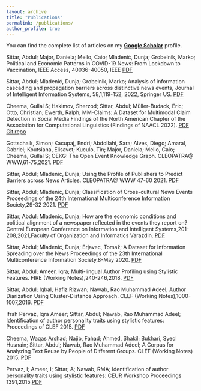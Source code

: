 ```yaml
---
layout: archive
title: "Publications"
permalink: /publications/
author_profile: true
---
```


You can find the complete list of articles on my <a href="https://scholar.google.com/citations?user=7cm4SVgAAAAJ&hl=en"><b>Google Scholar</b></a> profile.

Sittar, Abdul; Major, Daniela; Mello, Caio; Mladenić, Dunja; Grobelnik, Marko; Political and Economic Patterns in COVID-19 News: From Lockdown to Vaccination, IEEE Access, 40036-40050, IEEE [PDF](https://ieeexplore.ieee.org/stamp/stamp.jsp?tp=&arnumber=9749092)

Sittar, Abdul; Mladenić, Dunja; Grobelnik, Marko; Analysis of information cascading and propagation barriers across distinctive news events, Journal of Intelligent Information Systems, 58,1,119-152, 2022, Springer US. [PDF](https://link.springer.com/article/10.1007/s10844-021-00654-9)

Cheema, Gullal S; Hakimov, Sherzod; Sittar, Abdul; Müller-Budack, Eric; Otto, Christian; Ewerth, Ralph; MM-Claims: A Dataset for Multimodal Claim Detection in Social Media Findings of the North American Chapter of the Association for Computational Linguistics (Findings of NAACL 2022). [PDF](https://arxiv.org/pdf/2205.01989.pdf) [Git repo](https://github.com/TIBHannover/MM_Claims)

Gottschalk, Simon; Kacupaj, Endri; Abdollahi, Sara; Alves, Diego; Amaral, Gabriel; Koutsiana, Elisavet; Kuculo, Tin; Major, Daniela; Mello, Caio; Cheema, Gullal S; 	OEKG: The Open Event Knowledge Graph.	CLEOPATRA@ WWW,61-75,2021.  [PDF](http://ceur-ws.org/Vol-2829/paper5.pdf)	

Sittar, Abdul; Mladenic, Dunja; 	Using the Profile of Publishers to Predict Barriers across News Articles.	CLEOPATRA@ WWW			47-60	2021.  [PDF](http://ceur-ws.org/Vol-2829/paper4.pdf)	

Sittar, Abdul; Mladenic, Dunja; 	Classification of Cross-cultural News Events	Proceedings of the 24th International Multiconference Information Society,29-32	2021. [PDF](https://ailab.ijs.si/dunja/SiKDD2021/Papers/Sittar+Mladenic.pdf)

Sittar, Abdul; Mladenic, Dunja; 	How are the economic conditions and political alignment of a newspaper reflected in the events they report on?	Central European Conference on Information and Intelligent Systems,201-208,2021,Faculty of Organization and Informatics Varazdin.  [PDF](https://www.proquest.com/docview/2604878234/fulltextPDF/456B60FA8EE645FCPQ/1?accountid=31309)

Sittar, Abdul; Mladenić, Dunja; Erjavec, Tomaž; 	A Dataset for Information Spreading over the News	Proceedings of the 23th International Multiconference Information Society,8-May	2020. [PDF](https://ailab.ijs.si/dunja/SiKDD2020/Papers/01%20-%20A-Dataset-for-Information-Spreading-over-the-News.pdf)

Sittar, Abdul; Ameer, Iqra; 	Multi-lingual Author Profiling using Stylistic Features.	FIRE (Working Notes),240-246,2018. [PDF](http://ceur-ws.org/Vol-2266/T4-5.pdf)	 
 
Sittar, Abdul; Iqbal, Hafiz Rizwan; Nawab, Rao Muhammad Adeel; 	Author Diarization Using Cluster-Distance Approach.	CLEF (Working Notes),1000-1007,2016. [PDF](http://ceur-ws.org/Vol-1609/16091000.pdf)

Ifrah Pervaz, Iqra Ameer; Sittar, Abdul; Nawab, Rao Muhammad Adeel; 	Identification of author personality traits using stylistic features: Proceedings of CLEF 2015. [PDF](https://pan.webis.de/downloads/publications/papers/pervaz_2015.pdf)

Cheema, Waqas Arshad; Najib, Fahad; Ahmed, Shakil; Bukhari, Syed Husnain; Sittar, Abdul; Nawab, Rao Muhammad Adeel;  A Corpus for Analyzing Text Reuse by People of Different Groups. CLEF (Working Notes) 2015. [PDF](http://ceur-ws.org/Vol-1391/95-CR.pdf)

Pervaz, I; Ameer, I; Sittar, A; Nawab, RMA; 	Identification of author personality traits using stylistic features: CEUR Workshop Proceedings	1391,2015.[PDF](http://ceur-ws.org/Vol-1391/64-CR.pdf)

